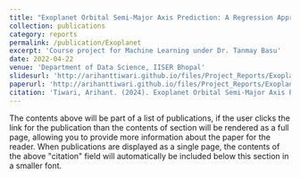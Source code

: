 ```yaml
---
title: "Exoplanet Orbital Semi-Major Axis Prediction: A Regression Approach"
collection: publications
category: reports
permalink: /publication/Exoplanet
excerpt: 'Course project for Machine Learning under Dr. Tanmay Basu'
date: 2022-04-22
venue: 'Department of Data Science, IISER Bhopal'
slidesurl: 'http://arihanttiwari.github.io/files/Project_Reports/Exoplanet_Report.pdf'
paperurl: 'http://arihanttiwari.github.io/files/Project_Reports/Exoplanet_Report.pdf'
citation: 'Tiwari, Arihant. (2024). Exoplanet Orbital Semi-Major Axis Prediction: A Regression Approach. 10.13140/RG.2.2.31468.17286.'
---
```


The contents above will be part of a list of publications, if the user clicks the link for the publication than the contents of section will be rendered as a full page, allowing you to provide more information about the paper for the reader. When publications are displayed as a single page, the contents of the above "citation" field will automatically be included below this section in a smaller font.
